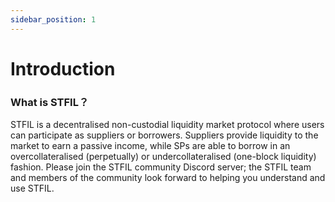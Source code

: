 ```yaml
---
sidebar_position: 1
---
```


# Introduction

### What is STFIL？
STFIL is a decentralised non-custodial liquidity market protocol where users can participate as suppliers or borrowers.  Suppliers provide liquidity to the market to earn a passive income, while SPs are able to borrow in an overcollateralised (perpetually) or undercollateralised (one-block liquidity) fashion.
Please join the STFIL community Discord server;  the STFIL team and members of the community look forward to helping you understand and use STFIL.
